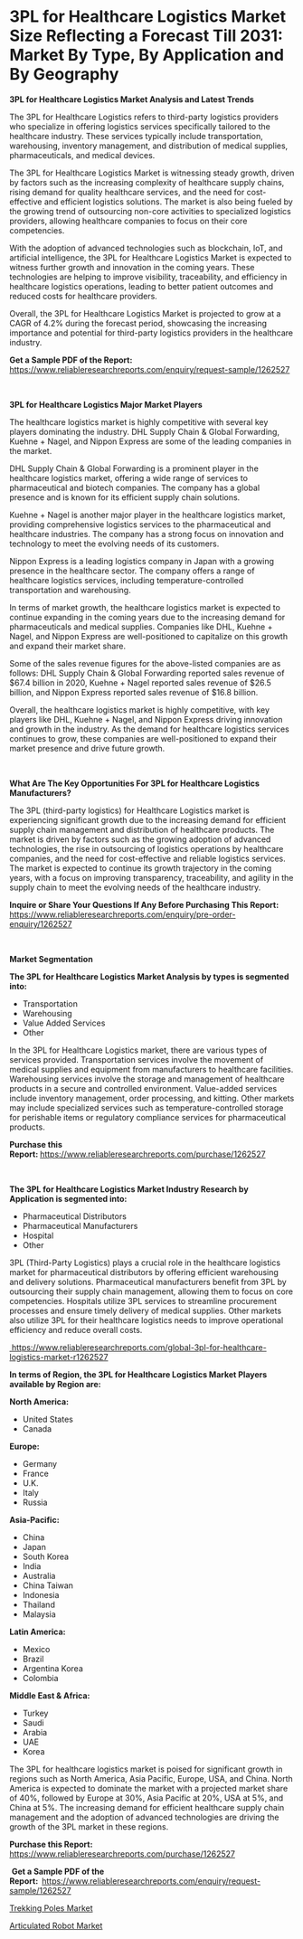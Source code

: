 <p><h1>3PL for Healthcare Logistics Market Size Reflecting a Forecast Till 2031: Market By Type, By Application and By Geography</h1></p><p><strong>3PL for Healthcare Logistics Market Analysis and Latest Trends</strong></p>
<p><p>The 3PL for Healthcare Logistics refers to third-party logistics providers who specialize in offering logistics services specifically tailored to the healthcare industry. These services typically include transportation, warehousing, inventory management, and distribution of medical supplies, pharmaceuticals, and medical devices.</p><p>The 3PL for Healthcare Logistics Market is witnessing steady growth, driven by factors such as the increasing complexity of healthcare supply chains, rising demand for quality healthcare services, and the need for cost-effective and efficient logistics solutions. The market is also being fueled by the growing trend of outsourcing non-core activities to specialized logistics providers, allowing healthcare companies to focus on their core competencies.</p><p>With the adoption of advanced technologies such as blockchain, IoT, and artificial intelligence, the 3PL for Healthcare Logistics Market is expected to witness further growth and innovation in the coming years. These technologies are helping to improve visibility, traceability, and efficiency in healthcare logistics operations, leading to better patient outcomes and reduced costs for healthcare providers.</p><p>Overall, the 3PL for Healthcare Logistics Market is projected to grow at a CAGR of 4.2% during the forecast period, showcasing the increasing importance and potential for third-party logistics providers in the healthcare industry.</p></p>
<p><strong>Get a Sample PDF of the Report:&nbsp;</strong> <a href="https://www.reliableresearchreports.com/enquiry/request-sample/1262527">https://www.reliableresearchreports.com/enquiry/request-sample/1262527</a></p>
<p>&nbsp;</p>
<p><strong>3PL for Healthcare Logistics Major Market Players</strong></p>
<p><p>The healthcare logistics market is highly competitive with several key players dominating the industry. DHL Supply Chain & Global Forwarding, Kuehne + Nagel, and Nippon Express are some of the leading companies in the market.</p><p>DHL Supply Chain & Global Forwarding is a prominent player in the healthcare logistics market, offering a wide range of services to pharmaceutical and biotech companies. The company has a global presence and is known for its efficient supply chain solutions.</p><p>Kuehne + Nagel is another major player in the healthcare logistics market, providing comprehensive logistics services to the pharmaceutical and healthcare industries. The company has a strong focus on innovation and technology to meet the evolving needs of its customers.</p><p>Nippon Express is a leading logistics company in Japan with a growing presence in the healthcare sector. The company offers a range of healthcare logistics services, including temperature-controlled transportation and warehousing.</p><p>In terms of market growth, the healthcare logistics market is expected to continue expanding in the coming years due to the increasing demand for pharmaceuticals and medical supplies. Companies like DHL, Kuehne + Nagel, and Nippon Express are well-positioned to capitalize on this growth and expand their market share.</p><p>Some of the sales revenue figures for the above-listed companies are as follows: DHL Supply Chain & Global Forwarding reported sales revenue of $67.4 billion in 2020, Kuehne + Nagel reported sales revenue of $26.5 billion, and Nippon Express reported sales revenue of $16.8 billion.</p><p>Overall, the healthcare logistics market is highly competitive, with key players like DHL, Kuehne + Nagel, and Nippon Express driving innovation and growth in the industry. As the demand for healthcare logistics services continues to grow, these companies are well-positioned to expand their market presence and drive future growth.</p></p>
<p>&nbsp;</p>
<p><strong>What Are The Key Opportunities For 3PL for Healthcare Logistics Manufacturers?</strong></p>
<p><p>The 3PL (third-party logistics) for Healthcare Logistics market is experiencing significant growth due to the increasing demand for efficient supply chain management and distribution of healthcare products. The market is driven by factors such as the growing adoption of advanced technologies, the rise in outsourcing of logistics operations by healthcare companies, and the need for cost-effective and reliable logistics services. The market is expected to continue its growth trajectory in the coming years, with a focus on improving transparency, traceability, and agility in the supply chain to meet the evolving needs of the healthcare industry.</p></p>
<p><strong>Inquire or Share Your Questions If Any Before Purchasing This Report:</strong> <a href="https://www.reliableresearchreports.com/enquiry/pre-order-enquiry/1262527">https://www.reliableresearchreports.com/enquiry/pre-order-enquiry/1262527</a></p>
<p>&nbsp;</p>
<p><strong>Market Segmentation</strong></p>
<p><strong>The 3PL for Healthcare Logistics Market Analysis by types is segmented into:</strong></p>
<p><ul><li>Transportation</li><li>Warehousing</li><li>Value Added Services</li><li>Other</li></ul></p>
<p><p>In the 3PL for Healthcare Logistics market, there are various types of services provided. Transportation services involve the movement of medical supplies and equipment from manufacturers to healthcare facilities. Warehousing services involve the storage and management of healthcare products in a secure and controlled environment. Value-added services include inventory management, order processing, and kitting. Other markets may include specialized services such as temperature-controlled storage for perishable items or regulatory compliance services for pharmaceutical products.</p></p>
<p><strong>Purchase this Report:&nbsp;</strong><a href="https://www.reliableresearchreports.com/purchase/1262527">https://www.reliableresearchreports.com/purchase/1262527</a></p>
<p>&nbsp;</p>
<p><strong>The 3PL for Healthcare Logistics Market Industry Research by Application is segmented into:</strong></p>
<p><ul><li>Pharmaceutical Distributors</li><li>Pharmaceutical Manufacturers</li><li>Hospital</li><li>Other</li></ul></p>
<p><p>3PL (Third-Party Logistics) plays a crucial role in the healthcare logistics market for pharmaceutical distributors by offering efficient warehousing and delivery solutions. Pharmaceutical manufacturers benefit from 3PL by outsourcing their supply chain management, allowing them to focus on core competencies. Hospitals utilize 3PL services to streamline procurement processes and ensure timely delivery of medical supplies. Other markets also utilize 3PL for their healthcare logistics needs to improve operational efficiency and reduce overall costs.</p></p>
<p><a href="https://www.reliableresearchreports.com/global-3pl-for-healthcare-logistics-market-r1262527">&nbsp;https://www.reliableresearchreports.com/global-3pl-for-healthcare-logistics-market-r1262527</a></p>
<p><strong>In terms of Region, the 3PL for Healthcare Logistics Market Players available by Region are:</strong></p>
<p>
    <p> <strong> North America: </strong>
        <ul>
            <li>United States</li>
            <li>Canada</li>
        </ul>
        </p> 
    <p> <strong> Europe: </strong>
        <ul>
            <li>Germany</li>
            <li>France</li>
            <li>U.K.</li>
            <li>Italy</li>
            <li>Russia</li>
        </ul>
        </p> 
    <p> <strong> Asia-Pacific: </strong>
        <ul>
            <li>China</li>
            <li>Japan</li>
            <li>South Korea</li>
            <li>India</li>
            <li>Australia</li>
            <li>China Taiwan</li>
            <li>Indonesia</li>
            <li>Thailand</li>
            <li>Malaysia</li>
        </ul>
        </p> 
    <p> <strong> Latin America: </strong>
        <ul>
            <li>Mexico</li>
            <li>Brazil</li>
            <li>Argentina Korea</li>
            <li>Colombia</li>
        </ul>
        </p> 
    <p> <strong> Middle East & Africa: </strong>
        <ul>
            <li>Turkey</li>
            <li>Saudi</li>
            <li>Arabia</li>
            <li>UAE</li>
            <li>Korea</li>
        </ul>
    </p>
    </p>
<p><p>The 3PL for healthcare logistics market is poised for significant growth in regions such as North America, Asia Pacific, Europe, USA, and China. North America is expected to dominate the market with a projected market share of 40%, followed by Europe at 30%, Asia Pacific at 20%, USA at 5%, and China at 5%. The increasing demand for efficient healthcare supply chain management and the adoption of advanced technologies are driving the growth of the 3PL market in these regions.</p></p>
<p><strong>Purchase this Report: </strong><a href="https://www.reliableresearchreports.com/purchase/1262527">https://www.reliableresearchreports.com/purchase/1262527</a></p>
<p>&nbsp;<strong>Get a Sample PDF of the Report:&nbsp;&nbsp;</strong><a href="https://www.reliableresearchreports.com/enquiry/request-sample/1262527">https://www.reliableresearchreports.com/enquiry/request-sample/1262527</a></p>
<p><strong></strong></p>
<p><p><a href="https://view.publitas.com/reportprime-1/insights-into-the-trekking-poles-market-size-which-is-expanding-with-a-5-20-cagr-from-2024-2031/">Trekking Poles Market</a></p><p><a href="https://issuu.com/reportprime-2/docs/articulated-robot-market-size-2030.pptx">Articulated Robot Market</a></p></p>